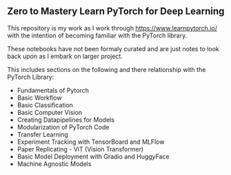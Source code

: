 ## Zero to Mastery Learn PyTorch for Deep Learning

This repository is my work as I work through 
https://www.learnpytorch.io/ with the intention 
of becoming familiar with the PyTorch library.

These notebooks have not been formaly curated and are just 
notes to look back upon as I embark on larger project.

This includes sections on the following and there relationship
with the PyTorch Library:
- Fundamentals of Pytorch
- Basic Workflow
- Basic Classification
- Basic Computer Vision
- Creating Datapipelines for Models
- Modularization of PyTorch Code
- Transfer Learning
- Experiment Tracking with TensorBoard and MLFlow
- Paper Replicating - ViT (Vision Transformer)
- Basic Model Deployment with Gradio and HuggyFace
- Machine Agnostic Models